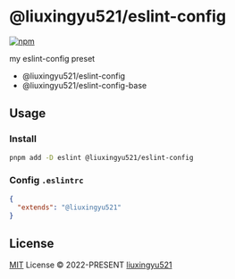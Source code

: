 # @liuxingyu521/eslint-config

[![npm](https://img.shields.io/npm/v/@liuxingyu521/eslint-config?style=flat-square)](https://www.npmjs.com/package/@liuxingyu521/eslint-config)

my eslint-config preset

- @liuxingyu521/eslint-config
- @liuxingyu521/eslint-config-base

## Usage

### Install

```bash
pnpm add -D eslint @liuxingyu521/eslint-config
```

### Config `.eslintrc`

```json
{
  "extends": "@liuxingyu521"
}
```

## License

[MIT](./LICENSE) License &copy; 2022-PRESENT [liuxingyu521](https://github.com/liuxingyu521)
